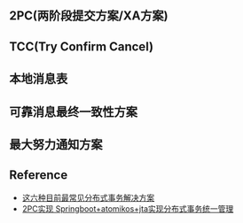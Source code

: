 ## 2PC(两阶段提交方案/XA方案)
## TCC(Try Confirm Cancel)
## 本地消息表
## 可靠消息最终一致性方案
## 最大努力通知方案

## Reference
* [这六种目前最常见分布式事务解决方案](https://blog.csdn.net/JavaShark/article/details/125350886)
* [2PC实现 Springboot+atomikos+jta实现分布式事务统一管理](https://blog.csdn.net/qq_37142346/article/details/78494992)